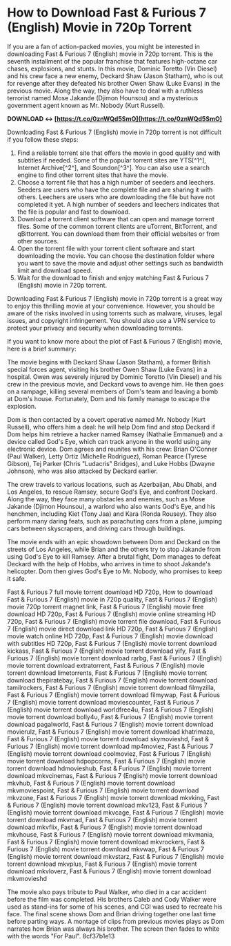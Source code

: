 # How to Download Fast & Furious 7 (English) Movie in 720p Torrent
 
If you are a fan of action-packed movies, you might be interested in downloading Fast & Furious 7 (English) movie in 720p torrent. This is the seventh installment of the popular franchise that features high-octane car chases, explosions, and stunts. In this movie, Dominic Toretto (Vin Diesel) and his crew face a new enemy, Deckard Shaw (Jason Statham), who is out for revenge after they defeated his brother Owen Shaw (Luke Evans) in the previous movie. Along the way, they also have to deal with a ruthless terrorist named Mose Jakande (Djimon Hounsou) and a mysterious government agent known as Mr. Nobody (Kurt Russell).
 
**DOWNLOAD ↔ [https://t.co/0znWQd5SmO](https://t.co/0znWQd5SmO)**


 
Downloading Fast & Furious 7 (English) movie in 720p torrent is not difficult if you follow these steps:
 
1. Find a reliable torrent site that offers the movie in good quality and with subtitles if needed. Some of the popular torrent sites are YTS[^1^], Internet Archive[^2^], and Soundon[^3^]. You can also use a search engine to find other torrent sites that have the movie.
2. Choose a torrent file that has a high number of seeders and leechers. Seeders are users who have the complete file and are sharing it with others. Leechers are users who are downloading the file but have not completed it yet. A high number of seeders and leechers indicates that the file is popular and fast to download.
3. Download a torrent client software that can open and manage torrent files. Some of the common torrent clients are uTorrent, BitTorrent, and qBittorrent. You can download them from their official websites or from other sources.
4. Open the torrent file with your torrent client software and start downloading the movie. You can choose the destination folder where you want to save the movie and adjust other settings such as bandwidth limit and download speed.
5. Wait for the download to finish and enjoy watching Fast & Furious 7 (English) movie in 720p torrent.

Downloading Fast & Furious 7 (English) movie in 720p torrent is a great way to enjoy this thrilling movie at your convenience. However, you should be aware of the risks involved in using torrents such as malware, viruses, legal issues, and copyright infringement. You should also use a VPN service to protect your privacy and security when downloading torrents.
  
If you want to know more about the plot of Fast & Furious 7 (English) movie, here is a brief summary:
 
The movie begins with Deckard Shaw (Jason Statham), a former British special forces agent, visiting his brother Owen Shaw (Luke Evans) in a hospital. Owen was severely injured by Dominic Toretto (Vin Diesel) and his crew in the previous movie, and Deckard vows to avenge him. He then goes on a rampage, killing several members of Dom's team and leaving a bomb at Dom's house. Fortunately, Dom and his family manage to escape the explosion.
 
Dom is then contacted by a covert operative named Mr. Nobody (Kurt Russell), who offers him a deal: he will help Dom find and stop Deckard if Dom helps him retrieve a hacker named Ramsey (Nathalie Emmanuel) and a device called God's Eye, which can track anyone in the world using any electronic device. Dom agrees and reunites with his crew: Brian O'Conner (Paul Walker), Letty Ortiz (Michelle Rodriguez), Roman Pearce (Tyrese Gibson), Tej Parker (Chris \"Ludacris\" Bridges), and Luke Hobbs (Dwayne Johnson), who was also attacked by Deckard earlier.
 
The crew travels to various locations, such as Azerbaijan, Abu Dhabi, and Los Angeles, to rescue Ramsey, secure God's Eye, and confront Deckard. Along the way, they face many obstacles and enemies, such as Mose Jakande (Djimon Hounsou), a warlord who also wants God's Eye, and his henchmen, including Kiet (Tony Jaa) and Kara (Ronda Rousey). They also perform many daring feats, such as parachuting cars from a plane, jumping cars between skyscrapers, and driving cars through buildings.
 
The movie ends with an epic showdown between Dom and Deckard on the streets of Los Angeles, while Brian and the others try to stop Jakande from using God's Eye to kill Ramsey. After a brutal fight, Dom manages to defeat Deckard with the help of Hobbs, who arrives in time to shoot Jakande's helicopter. Dom then gives God's Eye to Mr. Nobody, who promises to keep it safe.
 
Fast & Furious 7 full movie torrent download HD 720p,  How to download Fast & Furious 7 (English) movie in 720p quality,  Fast & Furious 7 (English) movie 720p torrent magnet link,  Fast & Furious 7 (English) movie free download HD 720p,  Fast & Furious 7 (English) movie online streaming HD 720p,  Fast & Furious 7 (English) movie torrent file download,  Fast & Furious 7 (English) movie direct download link HD 720p,  Fast & Furious 7 (English) movie watch online HD 720p,  Fast & Furious 7 (English) movie download with subtitles HD 720p,  Fast & Furious 7 (English) movie torrent download kickass,  Fast & Furious 7 (English) movie torrent download yify,  Fast & Furious 7 (English) movie torrent download rarbg,  Fast & Furious 7 (English) movie torrent download extratorrent,  Fast & Furious 7 (English) movie torrent download limetorrents,  Fast & Furious 7 (English) movie torrent download thepiratebay,  Fast & Furious 7 (English) movie torrent download tamilrockers,  Fast & Furious 7 (English) movie torrent download filmyzilla,  Fast & Furious 7 (English) movie torrent download filmywap,  Fast & Furious 7 (English) movie torrent download moviescounter,  Fast & Furious 7 (English) movie torrent download worldfree4u,  Fast & Furious 7 (English) movie torrent download bolly4u,  Fast & Furious 7 (English) movie torrent download pagalworld,  Fast & Furious 7 (English) movie torrent download movierulz,  Fast & Furious 7 (English) movie torrent download khatrimaza,  Fast & Furious 7 (English) movie torrent download skymovieshd,  Fast & Furious 7 (English) movie torrent download mp4moviez,  Fast & Furious 7 (English) movie torrent download coolmoviez,  Fast & Furious 7 (English) movie torrent download hdpopcorns,  Fast & Furious 7 (English) movie torrent download hdmovieshub,  Fast & Furious 7 (English) movie torrent download mkvcinemas,  Fast & Furious 7 (English) movie torrent download mkvhub,  Fast & Furious 7 (English) movie torrent download mkvmoviespoint,  Fast & Furious 7 (English) movie torrent download mkvzone,  Fast & Furious 7 (English) movie torrent download mkvking,  Fast & Furious 7 (English) movie torrent download mkv123,  Fast & Furious 7 (English) movie torrent download mkvcage,  Fast & Furious 7 (English) movie torrent download mkvmad,  Fast & Furious 7 (English) movie torrent download mkvflix,  Fast & Furious 7 (English) movie torrent download mkvhouse,  Fast & Furious 7 (English) movie torrent download mkvmania,  Fast & Furious 7 (English) movie torrent download mkvrockers,  Fast & Furious 7 (English) movie torrent download mkvwap,  Fast & Furious 7 (English) movie torrent download mkvstarz,  Fast & Furious 7 (English) movie torrent download mkvplus,  Fast & Furious 7 (English) movie torrent download mkvloverz,  Fast & Furious 7 (English) movie torrent download mkvmovieshd
 
The movie also pays tribute to Paul Walker, who died in a car accident before the film was completed. His brothers Caleb and Cody Walker were used as stand-ins for some of his scenes, and CGI was used to recreate his face. The final scene shows Dom and Brian driving together one last time before parting ways. A montage of clips from previous movies plays as Dom narrates how Brian was always his brother. The screen then fades to white with the words \"For Paul\".
 8cf37b1e13
 
